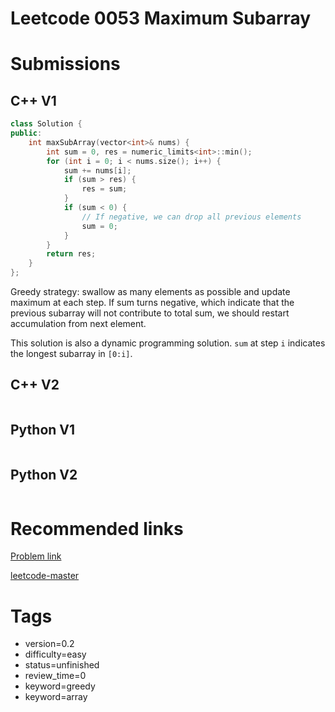 # Leetcode 0053 Maximum Subarray

# Submissions

## C++ V1

```C++
class Solution {
public:
    int maxSubArray(vector<int>& nums) {
        int sum = 0, res = numeric_limits<int>::min();
        for (int i = 0; i < nums.size(); i++) {
            sum += nums[i];
            if (sum > res) {
                res = sum;
            }
            if (sum < 0) {
                // If negative, we can drop all previous elements
                sum = 0;
            }
        }
        return res;
    }
};
```

Greedy strategy: swallow as many elements as possible and update maximum at each step. If sum turns negative, which indicate that the previous subarray will not contribute to total sum, we should restart accumulation from next element.

This solution is also a dynamic programming solution. `sum` at step `i` indicates the longest subarray in `[0:i]`.


## C++ V2

```C++
```



## Python V1

```python
```



## Python V2

```python

```


# Recommended links

[Problem link](https://leetcode.com/problems/maximum-subarray/description/)

[leetcode-master](https://github.com/youngyangyang04/leetcode-master/blob/master/problems/0053.%E6%9C%80%E5%A4%A7%E5%AD%90%E5%BA%8F%E5%92%8C.md)


# Tags

- version=0.2
- difficulty=easy
- status=unfinished
- review_time=0
- keyword=greedy
- keyword=array